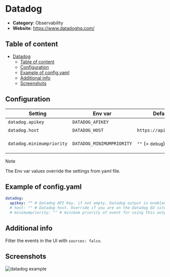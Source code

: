 # Datadog

- **Category**: Observability
- **Website**: https://www.datadoghq.com/

## Table of content

- [Datadog](#datadog)
  - [Table of content](#table-of-content)
  - [Configuration](#configuration)
  - [Example of config.yaml](#example-of-configyaml)
  - [Additional info](#additional-info)
  - [Screenshots](#screenshots)

## Configuration

| Setting                   | Env var                   | Default value               | Description                                                                                                                         |
| ------------------------- | ------------------------- | --------------------------- | ----------------------------------------------------------------------------------------------------------------------------------- |
| `datadog.apikey`          | `DATADOG_APIKEY`          |                             | Datadog API Key, if not empty, Datadog output is **enabled**                                                                        |
| `datadog.host`            | `DATADOG_HOST`            | `https://api.datadoghq.com` | Datadog host. Override if you are on the Datadog EU site                                                                            |
| `datadog.minimumpriority` | `DATADOG_MINIMUMPRIORITY` | `""` (= `debug`)            | Minimum priority of event for using this output, order is `emergency,alert,critical,error,warning,notice,informational,debug or ""` |

> [!NOTE]
The Env var values override the settings from yaml file.

## Example of config.yaml

```yaml
datadog:
  apikey: "" # Datadog API Key, if not empty, Datadog output is enabled
  # host: "" # Datadog host. Override if you are on the Datadog EU site. Defaults to american site with "https://api.datadoghq.com"
  # minimumpriority: "" # minimum priority of event for using this output, order is emergency|alert|critical|error|warning|notice|informational|debug or "" (default)
```

## Additional info

Filter the events in the UI with `sources: falco`.

## Screenshots

![datadog example](mages/datadog.png)